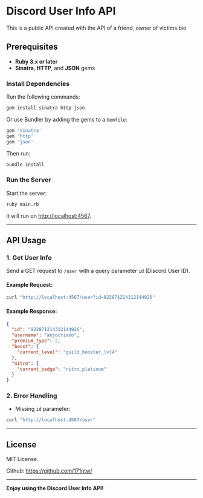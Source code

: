 # Discord User Info API

This is a public API created with the API of a friend, owner of victims.bio

## Prerequisites

- **Ruby 3.x or later**
- **Sinatra**, **HTTP**, and **JSON** gems

### Install Dependencies

Run the following commands:

```bash
gem install sinatra http json
```

Or use Bundler by adding the gems to a `Gemfile`:

```ruby
gem 'sinatra'
gem 'http'
gem 'json'
```

Then run:

```bash
bundle install
```

### Run the Server

Start the server:

```bash
ruby main.rb
```

It will run on [http://localhost:4567](http://localhost:4567).

---

## API Usage

### 1. **Get User Info**

Send a GET request to `/user` with a query parameter `id` (Discord User ID).

#### Example Request:

```bash
curl "http://localhost:4567/user?id=922871214312144926"
```

#### Example Response:

```json
{
  "id": "922871214312144926",
  "username": "anjocriado",
  "premium_type": 2,
  "boost": {
    "current_level": "guild_booster_lvl4"
  },
  "nitro": {
    "current_badge": "nitro_platinum"
  }
}
```

### 2. **Error Handling**

- Missing `id` parameter:

```bash
curl "http://localhost:4567/user"
```

---

## License

MIT License.

Github: https://github.com/171ntw/

---

**Enjoy using the Discord User Info API!**